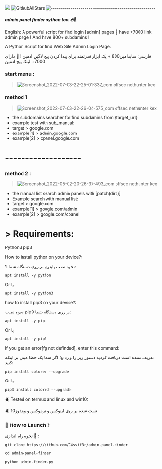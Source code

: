 [![](https://img.shields.io/static/v1?label=Owner&message=Mji~DarkPwn&color=black)](http://127.0.0.1:9050) ![GithubAllStars](https://img.shields.io/github/stars/C4ssif3r/admin-panel-finder?style=social)
![-----------------------------------------------------](https://raw.githubusercontent.com/andreasbm/readme/master/assets/lines/rainbow.png)

##### admin panel finder python tool 🔥🔫

English: A powerful script for find login [admin] pages 💯 have +7000 link admin page ! And have 800+ subdamins !

A Python Script for find Web Site Admin Login Page.

فارسی:
سابدامین800 +
 یک ابزار قدرتمند برای پیدا کردن پیج لاگین ادمین ! 💯 دارای 7000+ لینک پیج ادمین 

###  start menu : 
> ![Screenshot_2022-07-03-22-25-01-337_com offsec nethunter kex](https://user-images.githubusercontent.com/79422726/177051729-03019592-a050-479e-9c83-e3641cc205f3.jpg)


###  method 1

> ![Screenshot_2022-07-03-22-26-04-575_com offsec nethunter kex](https://user-images.githubusercontent.com/79422726/177051721-2157ea88-a426-4eca-a8ab-bdb906a1e93d.jpg)

  + the subdomains searcher for find subdamins from {target_url}
  + example test with sub_manual:
  + target > google.com
  + example[1] > admin.google.com
  + example[2] > cpanel.google.com
# -------------------

###  method 2 :

> ![Screenshot_2022-05-02-20-26-37-493_com offsec nethunter kex](https://user-images.githubusercontent.com/79422726/166290641-e741c57b-1950-4ad1-9949-7aa1b79dc71f.jpg)
   
  + the manual list search admin panels with [patch(dirs)]
  + Example search with manual list:
  + target > google.com
  + example[1] > google.com/admin
  + example[2] > google.com/cpanel





# > Requirements:


Python3
pip3


How to install python on your device?:

نحوه نصب پایتون بر روی دستگاه شما ؟:

`apt install -y python`

Or 
یا

`apt install -y python3`

how to install pip3 on your device?:

نحوه نصب pip3 بر روی دستگاه شما:

`apt install -y pip`

Or
یا

`apt install -y pip3`

If you get an error[fg not definded], enter this command:

اگر شما یک خطا مبنی بر اینکه
fg 
 تعریف نشده است دریافت کردید دستور زیر را وارد کنید:

`pip install colored --upgrade`

Or
یا

`pip3 install colored --upgrade`

🪲 Tested on termux and linux and win10:

🪲 تست شده بر روی لینوکس و ترموکس و ویندوز10


### 📌 How to Launch ?

نحوه راه اندازی 📌 :

`git clone https://github.com/C4ssif3r/admin-panel-finder`

```cd admin-panel-finder```

`python admin-finder.py`


